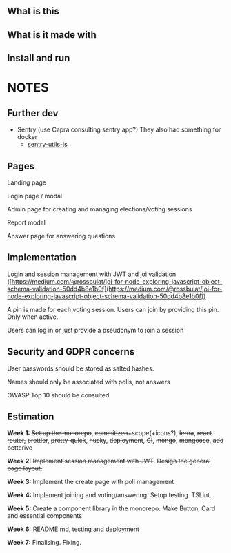 ## What is this

## What is it made with

## Install and run

# NOTES

## Further dev

- Sentry (use Capra consulting sentry app?) They also had something for docker
  - [sentry-utils-js](https://github.com/capraconsulting/sentry-utils-js)

## Pages

Landing page

Login page / modal

Admin page for creating and managing elections/voting sessions

Report modal

Answer page for answering questions

## Implementation

Login and session management with JWT and joi validation ([https://medium.com/@rossbulat/joi-for-node-exploring-javascript-object-schema-validation-50dd4b8e1b0f](https://medium.com/@rossbulat/joi-for-node-exploring-javascript-object-schema-validation-50dd4b8e1b0f))

A pin is made for each voting session. Users can join by providing this pin. Only when active.

Users can log in or just provide a pseudonym to join a session

## Security and GDPR concerns

User passwords should be stored as salted hashes.

Names should only be associated with polls, not answers

OWASP Top 10 should be consulted

## Estimation

**Week 1:** ~~Set up the monorepo~~, ~~commitizen~~+scope(+icons?), ~~lerna~~, ~~react router,~~ ~~prettier~~, ~~pretty-quick~~, ~~husky~~, ~~deployment~~, ~~CI~~, ~~mongo~~, ~~mongoose~~, ~~add~~ ~~petterive~~

**Week 2:** ~~Implement session management with JWT~~. ~~Design the general page layout.~~

**Week 3:** Implement the create page with poll management

**Week 4:** Implement joining and voting/answering. Setup testing. TSLint.

**Week 5:** Create a component library in the monorepo. Make Button, Card and essential components

**Week 6:** README.md, testing and deployment

**Week 7:** Finalising. Fixing.
